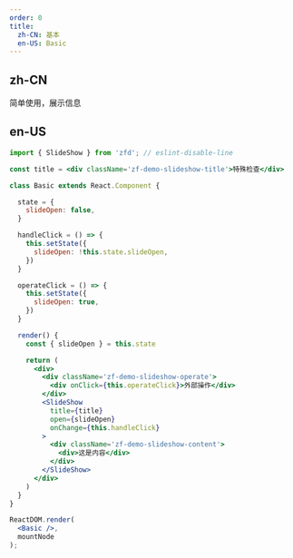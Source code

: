 ```yaml
---
order: 0
title:
  zh-CN: 基本
  en-US: Basic
---
```


## zh-CN

简单使用，展示信息

## en-US

````jsx
import { SlideShow } from 'zfd'; // eslint-disable-line

const title = <div className='zf-demo-slideshow-title'>特殊检查</div>

class Basic extends React.Component {

  state = {
    slideOpen: false,
  }

  handleClick = () => {
    this.setState({
      slideOpen: !this.state.slideOpen,
    })
  }

  operateClick = () => {
    this.setState({
      slideOpen: true,
    })
  }

  render() {
    const { slideOpen } = this.state

    return (
      <div>
        <div className='zf-demo-slideshow-operate'>
          <div onClick={this.operateClick}>外部操作</div>
        </div>
        <SlideShow
          title={title}
          open={slideOpen}
          onChange={this.handleClick}
        >
          <div className='zf-demo-slideshow-content'>
            <div>这是内容</div>
          </div>
        </SlideShow>
      </div>
    )
  }
}

ReactDOM.render(
  <Basic />,
  mountNode
);
````
<style>
  .zf-demo-slideshow-title {
    color: #3E7AFA;
  }
  .zf-demo-slideshow-content {
    height: 300px;
    border: 1px solid green;
    padding: 20px;
    /* background: red; */
  }
  .zf-demo-slideshow-operate {
    padding: 20px;
    border: 1px solid red;
    margin-bottom: 10px;
  }
  .zf-demo-slideshow-operate > div {
    display: inline-block;
  }
</style>

